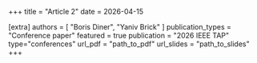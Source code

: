 +++
title = "Article 2"
date = 2026-04-15


[extra]
authors = [ "Boris Diner", "Yaniv Brick" ]
publication_types = "Conference paper"
featured = true
publication = "2026 IEEE TAP"
type="conferences"
url_pdf = "path_to_pdf"
url_slides = "path_to_slides"
+++
